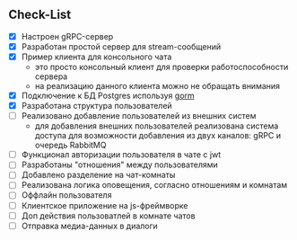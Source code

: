 ## Check-List
- [x] Настроен gRPC-сервер
- [x] Разработан простой сервер для stream-сообщений
- [x] Пример клиента для консольного чата
  - это просто консольный клиент для проверки работоспособности сервера
  - на реализацию данного клиента можно не обращать внимания
- [x] Подключение к БД Postgres используя [gorm](gorm.io)
- [x] Разработана структура пользователей
- [ ] Реализовано добавление пользователей из внешних систем
  - для добавления внешних пользователей реализована система доступа для возможности добавления из двух каналов: gRPC и очередь RabbitMQ
- [ ] Функционал авторизации пользователя в чате с jwt
- [ ] Разработаны "отношения" между пользователями
- [ ] Добавлено разделение на чат-комнаты
- [ ] Реализована логика оповещения, согласно отношениям и комнатам
- [ ] Оффлайн пользователя
- [ ] Клиентское приложение на js-фреймворке
- [ ] Доп действия пользоватлей в комнате чатов
- [ ] Отправка медиа-данных в диалоги
